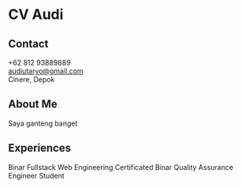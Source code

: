 # CV Audi

## Contact

+62 812 93889889</br>
audiutaryo@gmail.com</br>
Cinere, Depok</br>

## About Me

Saya ganteng banget

## Experiences

Binar Fullstack Web Engineering Certificated
Binar Quality Assurance Engineer Student


